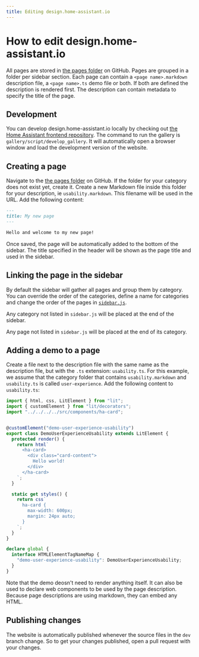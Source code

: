 ```yaml
---
title: Editing design.home-assistant.io
---
```


# How to edit design.home-assistant.io

All pages are stored in [the pages folder][pages-folder] on GitHub. Pages are grouped in a folder per sidebar section. Each page can contain a `<page name>.markdown` description file, a `<page name>.ts` demo file or both. If both are defined the description is rendered first. The description can contain metadata to specify the title of the page.

## Development

You can develop design.home-assistant.io locally by checking out [the Home Assistant frontend repository](https://github.com/home-assistant/frontend). The command to run the gallery is `gallery/script/develop_gallery`. It will automatically open a browser window and load the development version of the website.

## Creating a page

Navigate to the [the pages folder][pages-folder] on GitHub. If the folder for your category does not exist yet, create it. Create a new Markdown file inside this folder for your description, ie `usability.markdown`. This filename will be used in the URL. Add the following content:

```markdown
---
title: My new page
---

Hello and welcome to my new page!
```

Once saved, the page will be automatically added to the bottom of the sidebar. The title specified in the header will be shown as the page title and used in the sidebar.

## Linking the page in the sidebar

By default the sidebar will gather all pages and group them by category. You can override the order of the categories, define a name for categories and change the order of the pages in [`sidebar.js`](https://github.com/home-assistant/frontend/blob/dev/gallery/sidebar.js).

Any category not listed in `sidebar.js` will be placed at the end of the sidebar.

Any page not listed in `sidebar.js` will be placed at the end of its category.

## Adding a demo to a page

Create a file next to the description file with the same name as the description file, but with the `.ts` extension: `usability.ts`. For this example, we assume that the category folder that contains `usability.markdown` and `usability.ts` is called `user-experience`. Add the following content to `usability.ts`:

```ts
import { html, css, LitElement } from "lit";
import { customElement } from "lit/decorators";
import "../../../../src/components/ha-card";


@customElement("demo-user-experience-usability")
export class DemoUserExperienceUsability extends LitElement {
  protected render() {
    return html`
      <ha-card>
        <div class="card-content">
          Hello world!
        </div>
      </ha-card>
    `;
  }

  static get styles() {
    return css`
      ha-card {
        max-width: 600px;
        margin: 24px auto;
      }
    `;
  }
}

declare global {
  interface HTMLElementTagNameMap {
    "demo-user-experience-usability": DemoUserExperienceUsability;
  }
}
```

Note that the demo deosn't need to render anything itself. It can also be used to declare web components to be used by the page description. Because page descriptions are using markdown, they can embed any HTML.

## Publishing changes

The website is automatically published whenever the source files in the `dev` branch change. So to get your changes published, open a pull request with your changes.

[pages-folder]: https://github.com/home-assistant/frontend/tree/dev/gallery/src/pages
